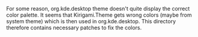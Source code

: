 For some reason, org.kde.desktop theme doesn't quite display the correct color palette.
It seems that Kirigami.Theme gets wrong colors (maybe from system theme) which is then used in org.kde.desktop.
This directory therefore contains necessary patches to fix the colors.